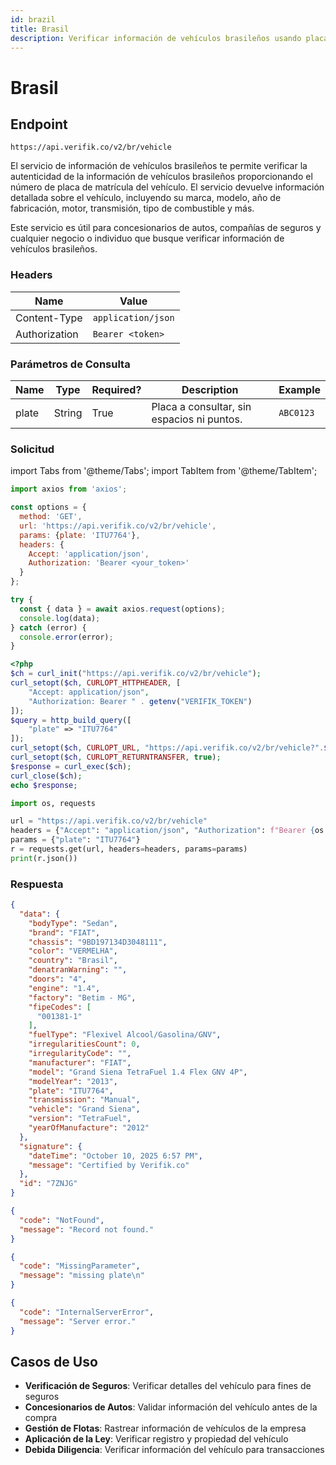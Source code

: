```yaml
---
id: brazil
title: Brasil
description: Verificar información de vehículos brasileños usando placa de matrícula
---
```


# Brasil

## Endpoint

```
https://api.verifik.co/v2/br/vehicle
```

El servicio de información de vehículos brasileños te permite verificar la autenticidad de la información de vehículos brasileños proporcionando el número de placa de matrícula del vehículo. El servicio devuelve información detallada sobre el vehículo, incluyendo su marca, modelo, año de fabricación, motor, transmisión, tipo de combustible y más.

Este servicio es útil para concesionarios de autos, compañías de seguros y cualquier negocio o individuo que busque verificar información de vehículos brasileños.

### Headers

| Name          | Value              |
| ------------- | ------------------ |
| Content-Type  | `application/json` |
| Authorization | `Bearer <token>`   |

### Parámetros de Consulta

| Name   | Type   | Required? | Description                                    | Example      |
| ------ | ------ | --------- | ---------------------------------------------- | ------------ |
| plate  | String | True      | Placa a consultar, sin espacios ni puntos.  | `ABC0123`    |

### Solicitud

import Tabs from '@theme/Tabs';
import TabItem from '@theme/TabItem';

<Tabs>
  <TabItem value="javascript" label="JavaScript">

```javascript
import axios from 'axios';

const options = {
  method: 'GET',
  url: 'https://api.verifik.co/v2/br/vehicle',
  params: {plate: 'ITU7764'},
  headers: {
    Accept: 'application/json',
    Authorization: 'Bearer <your_token>'
  }
};

try {
  const { data } = await axios.request(options);
  console.log(data);
} catch (error) {
  console.error(error);
}
```

  </TabItem>
  <TabItem value="php" label="PHP">

```php
<?php
$ch = curl_init("https://api.verifik.co/v2/br/vehicle");
curl_setopt($ch, CURLOPT_HTTPHEADER, [
    "Accept: application/json",
    "Authorization: Bearer " . getenv("VERIFIK_TOKEN")
]);
$query = http_build_query([
    "plate" => "ITU7764"
]);
curl_setopt($ch, CURLOPT_URL, "https://api.verifik.co/v2/br/vehicle?".$query);
curl_setopt($ch, CURLOPT_RETURNTRANSFER, true);
$response = curl_exec($ch);
curl_close($ch);
echo $response;
```

  </TabItem>
  <TabItem value="python" label="Python">

```python
import os, requests

url = "https://api.verifik.co/v2/br/vehicle"
headers = {"Accept": "application/json", "Authorization": f"Bearer {os.getenv('VERIFIK_TOKEN')}"}
params = {"plate": "ITU7764"}
r = requests.get(url, headers=headers, params=params)
print(r.json())
```

  </TabItem>
</Tabs>

### Respuesta

<Tabs>
  <TabItem value="200" label="200">

```json
{
  "data": {
    "bodyType": "Sedan",
    "brand": "FIAT",
    "chassis": "9BD197134D3048111",
    "color": "VERMELHA",
    "country": "Brasil",
    "denatranWarning": "",
    "doors": "4",
    "engine": "1.4",
    "factory": "Betim - MG",
    "fipeCodes": [
      "001381-1"
    ],
    "fuelType": "Flexivel Alcool/Gasolina/GNV",
    "irregularitiesCount": 0,
    "irregularityCode": "",
    "manufacturer": "FIAT",
    "model": "Grand Siena TetraFuel 1.4 Flex GNV 4P",
    "modelYear": "2013",
    "plate": "ITU7764",
    "transmission": "Manual",
    "vehicle": "Grand Siena",
    "version": "TetraFuel",
    "yearOfManufacture": "2012"
  },
  "signature": {
    "dateTime": "October 10, 2025 6:57 PM",
    "message": "Certified by Verifik.co"
  },
  "id": "7ZNJG"
}
```

  </TabItem>
  <TabItem value="404" label="404">

```json
{
  "code": "NotFound",
  "message": "Record not found."
}
```

  </TabItem>
  <TabItem value="409" label="409">

```json
{
  "code": "MissingParameter",
  "message": "missing plate\n"
}
```

  </TabItem>
  <TabItem value="500" label="500">

```json
{
  "code": "InternalServerError",
  "message": "Server error."
}
```

  </TabItem>
</Tabs>


## Casos de Uso

- **Verificación de Seguros**: Verificar detalles del vehículo para fines de seguros
- **Concesionarios de Autos**: Validar información del vehículo antes de la compra
- **Gestión de Flotas**: Rastrear información de vehículos de la empresa
- **Aplicación de la Ley**: Verificar registro y propiedad del vehículo
- **Debida Diligencia**: Verificar información del vehículo para transacciones
